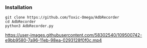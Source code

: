 ### Installation
```
git clone https://github.com/Toxic-Omega/AdbRecorder
cd AdbRecorder
python3 AdbRecorder.py
```
https://user-images.githubusercontent.com/58302540/109500742-e9bb9580-7a96-11eb-98ea-0293128f0f0c.mp4
